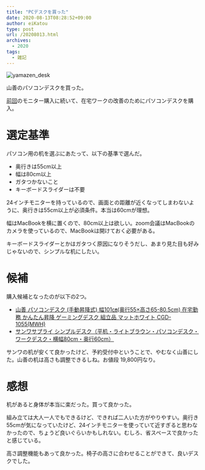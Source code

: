 ```yaml
---
title: "PCデスクを買った"
date: 2020-08-13T08:28:52+09:00
author: eiKatou
type: post
url: /20208013.html
archives:
  - 2020
tags:
  - 雑記
---
```


![yamazen_desk](/uploads/2020/08/yamazen_desk.jpg)

山善のパソコンデスクを買った。

<!--more-->

[前回](20200718.html)のモニター購入に続いて、在宅ワークの改善のためにパソコンデスクを購入。

# 選定基準
パソコン用の机を選ぶにあたって、以下の基準で選んだ。
- 奥行きは55cm以上
- 幅は80cm以上
- ガタつかないこと
- キーボードスライダーは不要

24インチモニターを持っているので、画面との距離が近くなってしまわないように、奥行きは55cm以上が必須条件。本当は60cmが理想。

幅はMacBookを横に置くので、80cm以上は欲しい。zoom会議はMacBookのカメラを使っているので、MacBookは開けておく必要がある。

キーボードスライダーとかはガタつく原因になりそうだし、あまり見た目も好みじゃないので、シンプルな机にしたい。

# 候補
購入候補となったのが以下の2つ。
- [山善 パソコンデスク (手動昇降式) 幅101㎝(奥行55×高さ65-80.5cm) 在宅勤務 かんたん昇降 ゲーミングデスク 組立品 マットホワイト CGD-1055(MWH)](https://www.amazon.co.jp/dp/B087JWHTR2)
- [サンワサプライ シンプルデスク（平机・ライトブラウン・パソコンデスク・ワークデスク・横幅80cm・奥行60cm）](https://direct.sanwa.co.jp/ItemPage/100-DESKF002LBR)

サンワの机が安くて良かったけど、予約受付中ということで、やむなく山善にした。山善の机は高さも調整できるしね。お値段 19,800円なり。

# 感想
机があると身体が本当に楽だった。買って良かった。

組み立ては大人一人でもできるけど、できれば二人いた方がやりやすい。奥行き55cmが気になっていたけど、24インチモニターを使っていて近すぎると思わなかったので、ちょうど良いぐらいかもしれない。むしろ、省スペースで良かったと感じている。

高さ調整機能もあって良かった。椅子の高さに合わせることができて、良いデスクでした。